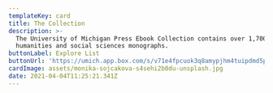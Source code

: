 ```yaml
---
templateKey: card
title: The Collection
description: >-
  The University of Michigan Press Ebook Collection contains over 1,700
  humanities and social sciences monographs.
buttonLabel: Explore List
buttonUrl: 'https://umich.app.box.com/s/v71e4fpcuok3q8amypjhm4tuipdmd5pr'
cardImage: assets/monika-sojcakova-s4sehi2b0du-unsplash.jpg
date: 2021-04-04T11:25:21.341Z
---
```

